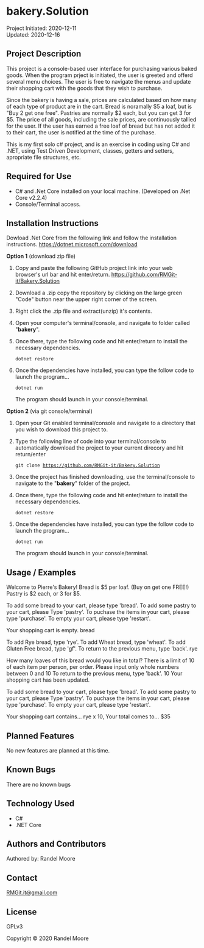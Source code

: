 # **bakery.Solution**
Project Initiated: 2020-12-11<br>
Updated: 2020-12-16
## **Project Description**
This project is a console-based user interface for purchasing various baked goods.  When the program prject is initiated, the user is greeted and offerd several menu choices.  The user is free to navigate the menus and update their shopping cart with the goods that they wish to purchase.

Since the bakery is having a sale, prices are calculated based on how many of each type of product are in the cart.  Bread is noramally $5 a loaf, but is "Buy 2 get one free".  Pastries are normally $2 each, but you can get 3 for $5. The price of all goods, including the sale prices, are continuously tallied for the user.  If the user has earned a free loaf of bread but has not added it to their cart, the user is notified at the time of the purchase.

This is my first solo c# project, and is an exercise in coding using C# and .NET, using Test Driven Development, classes, getters and setters, apropriate file structures, etc. 
## **Required for Use**
* C# and .Net Core installed on your local machine. (Developed on .Net Core v2.2.4)
* Console/Terminal access.
## **Installation Instructions**
Dowload .Net Core from the following link and follow the installation instructions.
https://dotnet.microsoft.com/download

**Option 1** (download zip file)
1) Copy and paste the following GitHub project link into your web browser's url bar and hit enter/return. https://github.com/RMGit-it/Bakery.Solution

2) Download a .zip copy the repository by clicking on the large green "Code" button near the upper right corner of the screen.
3) Right click the .zip file and extract(unzip) it's contents.
4) Open your computer's terminal/console, and navigate to folder called "__bakery__". 
5) Once there, type the following code and hit enter/return to install the necessary dependencies. 

    <code>dotnet restore</code>

6) Once the dependencies have installed, you can type the follow code to launch the program...

    <code>dotnet run</code>

    The program should launch in your console/terminal.

**Option 2** (via git console/terminal)
1) Open your Git enabled terminal/console and navigate to a directory that you wish to download this project to.
2) Type the following line of code into your terminal/console to automatically download the project to your current direcory and hit return/enter

    <code>git clone https://github.com/RMGit-it/Bakery.Solution</code><br>

3) Once the project has finished downloading, use the terminal/console to navigate to the "__bakery__" folder of the project.

4) Once there, type the following code and hit enter/return to install the necessary dependencies. 

    <code>dotnet restore</code>
    

5) Once the dependencies have installed, you can type the follow code to launch the program...

    <code>dotnet run</code>

    The program should launch in your console/terminal.
## **Usage / Examples**

Welcome to Pierre's Bakery!
Bread is $5 per loaf. (Buy on get one FREE!)
Pastry is $2 each, or 3 for $5.

To add some bread to your cart, please type 'bread'.
To add some pastry to your cart, please Type 'pastry'.
To puchase the items in your cart, please type 'purchase'.
To empty your cart, please type 'restart'.

Your shopping cart is empty.
bread

To add Rye bread, type 'rye'.
To add Wheat bread, type 'wheat'.
To add Gluten Free bread, type 'gf'.
To return to the previous menu, type 'back'. 
rye

How many loaves of this bread would you like in total?
There is a limit of 10 of each item per person, per order. Please input only whole numbers between 0 and 10
To return to the previous menu, type 'back'.
10
Your shopping cart has been updated.
     
To add some bread to your cart, please type 'bread'.
To add some pastry to your cart, please Type 'pastry'.
To puchase the items in your cart, please type 'purchase'.
To empty your cart, please type 'restart'.

Your shopping cart contains...
rye x 10, Your total comes to...
$35

## **Planned Features**
No new features are planned at this time.
## **Known Bugs**
There are no known bugs
## **Technology Used**
* C#
* .NET Core
## **Authors and Contributors**
Authored by: Randel Moore
## **Contact**
RMGit.it@gmail.com
## **License**

GPLv3

Copyright © 2020 Randel Moore